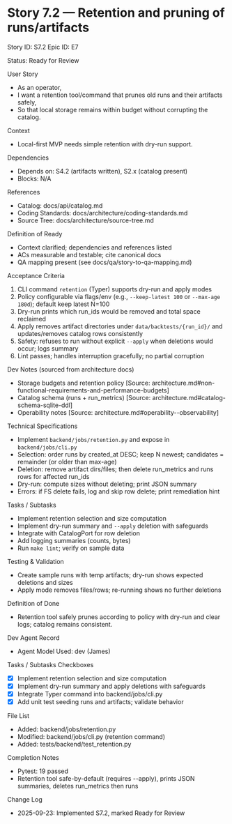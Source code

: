 # Story 7.2 — Retention and pruning of runs/artifacts
Story ID: S7.2
Epic ID: E7



Status: Ready for Review

User Story
- As an operator,
- I want a retention tool/command that prunes old runs and their artifacts safely,
- So that local storage remains within budget without corrupting the catalog.

Context
- Local-first MVP needs simple retention with dry-run support.


Dependencies
- Depends on: S4.2 (artifacts written), S2.x (catalog present)
- Blocks: N/A

References
- Catalog: docs/api/catalog.md
- Coding Standards: docs/architecture/coding-standards.md
- Source Tree: docs/architecture/source-tree.md

Definition of Ready
- Context clarified; dependencies and references listed
- ACs measurable and testable; cite canonical docs
- QA mapping present (see docs/qa/story-to-qa-mapping.md)

Acceptance Criteria
1) CLI command `retention` (Typer) supports dry-run and apply modes
2) Policy configurable via flags/env (e.g., `--keep-latest 100` or `--max-age 180d`); default keep latest N=100
3) Dry-run prints which run_ids would be removed and total space reclaimed
4) Apply removes artifact directories under `data/backtests/{run_id}/` and updates/removes catalog rows consistently
5) Safety: refuses to run without explicit `--apply` when deletions would occur; logs summary
6) Lint passes; handles interruption gracefully; no partial corruption

Dev Notes (sourced from architecture docs)
- Storage budgets and retention policy [Source: architecture.md#non-functional-requirements-and-performance-budgets]
- Catalog schema (runs + run_metrics) [Source: architecture.md#catalog-schema-sqlite-ddl]
- Operability notes [Source: architecture.md#operability--observability]

Technical Specifications
- Implement `backend/jobs/retention.py` and expose in `backend/jobs/cli.py`
- Selection: order runs by created_at DESC; keep N newest; candidates = remainder (or older than max-age)
- Deletion: remove artifact dirs/files; then delete run_metrics and runs rows for affected run_ids
- Dry-run: compute sizes without deleting; print JSON summary
- Errors: if FS delete fails, log and skip row delete; print remediation hint

Tasks / Subtasks
- Implement retention selection and size computation
- Implement dry-run summary and `--apply` deletion with safeguards
- Integrate with CatalogPort for row deletion
- Add logging summaries (counts, bytes)
- Run `make lint`; verify on sample data

Testing & Validation
- Create sample runs with temp artifacts; dry-run shows expected deletions and sizes
- Apply mode removes files/rows; re-running shows no further deletions

Definition of Done
- Retention tool safely prunes according to policy with dry-run and clear logs; catalog remains consistent.



Dev Agent Record
- Agent Model Used: dev (James)

Tasks / Subtasks Checkboxes
- [x] Implement retention selection and size computation
- [x] Implement dry-run summary and apply deletions with safeguards
- [x] Integrate Typer command into backend/jobs/cli.py
- [x] Add unit test seeding runs and artifacts; validate behavior

File List
- Added: backend/jobs/retention.py
- Modified: backend/jobs/cli.py (retention command)
- Added: tests/backend/test_retention.py

Completion Notes
- Pytest: 19 passed
- Retention tool safe-by-default (requires --apply), prints JSON summaries, deletes run_metrics then runs

Change Log
- 2025-09-23: Implemented S7.2, marked Ready for Review
